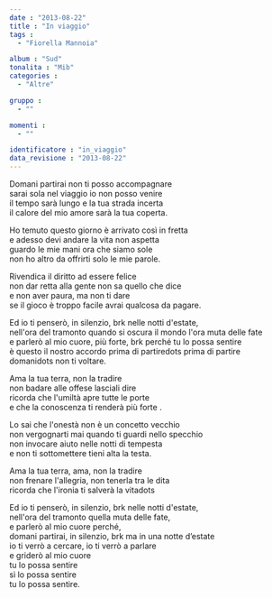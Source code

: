 ```yaml
---
date : "2013-08-22"
title : "In viaggio"
tags : 
  - "Fiorella Mannoia"

album : "Sud"
tonalita : "Mib"
categories : 
  - "Altre"

gruppo : 
  - ""

momenti : 
  - ""

identificatore : "in_viaggio"
data_revisione : "2013-08-22"
---
```

  
  
Domani partirai non ti posso accompagnare   
sarai sola nel viaggio io non posso venire  
il tempo sarà lungo e la tua strada incerta   
il calore del mio amore sarà la tua coperta.  
  
  
Ho temuto questo giorno è arrivato così in fretta   
e adesso devi andare la vita non aspetta   
guardo le mie mani ora che siamo sole   
non ho altro da offrirti solo le mie parole.  
  
  
Rivendica il diritto ad essere felice   
non dar retta alla gente non sa quello che dice   
e non aver paura, ma non ti dare   
se il gioco è troppo facile avrai qualcosa da pagare.  
  
  
Ed io ti penserò, in silenzio, brk nelle notti d'estate,   
nell'ora del tramonto quando si oscura il mondo l'ora muta delle fate    
e parlerò al mio cuore, più forte, brk perché tu lo possa sentire   
è questo il nostro accordo prima di partiredots prima di partire   
domanidots non ti voltare.   
  
  
Ama la tua terra, non la tradire   
non badare alle offese lasciali dire   
ricorda che l'umiltà apre tutte le porte   
e che la conoscenza ti renderà più forte .  
  
  
Lo sai che l'onestà non è un concetto vecchio   
non vergognarti mai quando ti guardi nello specchio   
non invocare aiuto nelle notti di tempesta   
e non ti sottomettere tieni alta la testa.  
  
  
Ama la tua terra, ama, non la tradire   
non frenare l'allegria, non tenerla tra le dita   
ricorda che l'ironia ti salverà la vitadots  
  
  
Ed io ti penserò, in silenzio, brk nelle notti d'estate,  
nell'ora del tramonto quella muta delle fate,   
e parlerò al mio cuore perché,    
domani partirai, in silenzio, brk ma in una notte d’estate  
io ti verrò a cercare, io ti verrò a parlare   
e griderò al mio cuore   
tu lo possa sentire            
sì lo possa sentire    
tu lo possa sentire.  
  

